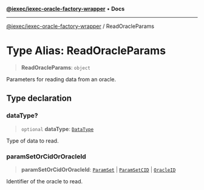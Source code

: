 [**@iexec/iexec-oracle-factory-wrapper**](../README.md) • **Docs**

***

[@iexec/iexec-oracle-factory-wrapper](../globals.md) / ReadOracleParams

# Type Alias: ReadOracleParams

> **ReadOracleParams**: `object`

Parameters for reading data from an oracle.

## Type declaration

### dataType?

> `optional` **dataType**: [`DataType`](DataType.md)

Type of data to read.

### paramSetOrCidOrOracleId

> **paramSetOrCidOrOracleId**: [`ParamSet`](ParamSet.md) \| [`ParamSetCID`](ParamSetCID.md) \| [`OracleID`](OracleID.md)

Identifier of the oracle to read.
